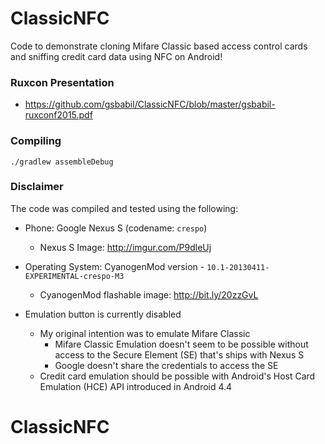 # ClassicNFC

Code to demonstrate cloning Mifare Classic based access control cards
and sniffing credit card data using NFC on Android!

### Ruxcon Presentation

  - https://github.com/gsbabil/ClassicNFC/blob/master/gsbabil-ruxconf2015.pdf

### Compiling

  ```
  ./gradlew assembleDebug
  ```

### Disclaimer

The code was compiled and tested using the following:

  - Phone: Google Nexus S (codename: `crespo`)
    - Nexus S Image: http://imgur.com/P9dleUj

  - Operating System: CyanogenMod version - `10.1-20130411-EXPERIMENTAL-crespo-M3`
    - CyanogenMod flashable image: http://bit.ly/20zzGvL

  - Emulation button is currently disabled
    - My original intention was to emulate Mifare Classic
      - Mifare Classic Emulation doesn't seem to be possible without
        access to the Secure Element (SE) that's ships with Nexus S
      - Google doesn't share the credentials to access the SE
    - Credit card emulation should be possible with Android's Host Card
      Emulation (HCE) API introduced in Android 4.4
# ClassicNFC
